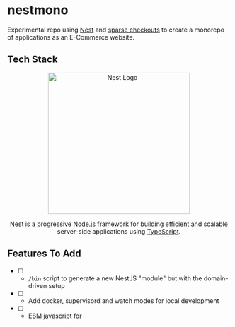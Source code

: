 # nestmono
Experimental repo using [Nest](https://github.com/nestjs/nest) and [sparse checkouts](https://github.blog/2020-01-17-bring-your-monorepo-down-to-size-with-sparse-checkout/) to create a monorepo of applications as an E-Commerce website.

## Tech Stack
<p align="center">
  <a href="http://nestjs.com/" target="blank"><img src="https://nestjs.com/img/logo_text.svg" width="320" alt="Nest Logo" /></a>
</p>
<p align="center">Nest is a progressive <a href="http://nodejs.org" target="_blank">Node.js</a> framework for building efficient and scalable server-side applications using <a href="https://www.typescriptlang.org/" target="_blank">TypeScript</a>.</p>

## Features To Add

- [ ] - `/bin` script to generate a new NestJS "module" but with the domain-driven setup
- [ ] - Add docker, supervisord and watch modes for local development
- [ ] - ESM javascript for <script type="module">
- [ ] - build an asset manifest
- [ ] - add the following empty pages: browse (catalog), pdp (product), login (session), register (user), cart (cart), checkout (cart), forgot password (user)
- [ ] - add the following shared partials: analytics, social graph data,
- [ ] - add the following shared modules: Auth (logging in, passwords etc), Emails + Queuing, Feature Toggles, Content Management
- [ ] - add sparse checkout ability
